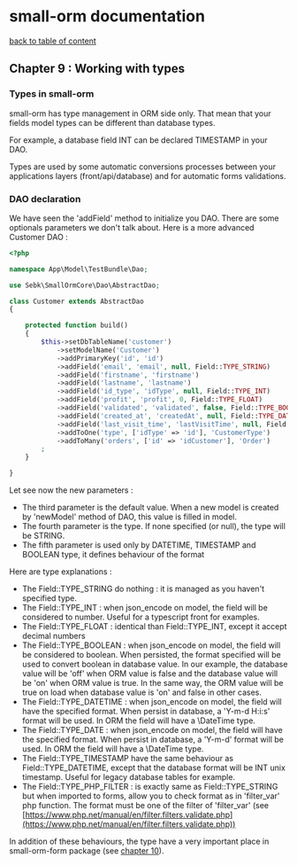 # small-orm documentation

[back to table of content](table-of-content.md)

## Chapter 9 : Working with types

### Types in small-orm

small-orm has type management in ORM side only. That mean that your fields model types can be different than database types.

For example, a database field INT can be declared TIMESTAMP in your DAO.

Types are used by some automatic conversions processes between your applications layers (front/api/database) and for automatic forms validations.

### DAO declaration

We have seen the 'addField' method to initialize you DAO. There are some optionals parameters we don't talk about. Here is a more advanced Customer DAO :
```php
<?php

namespace App\Model\TestBundle\Dao;

use Sebk\SmallOrmCore\Dao\AbstractDao;

class Customer extends AbstractDao
{

    protected function build()
    {
        $this->setDbTableName('customer')
            ->setModelName('Customer')
            ->addPrimaryKey('id', 'id')
            ->addField('email', 'email', null, Field::TYPE_STRING)
            ->addField('firstname', 'firstname')
            ->addField('lastname', 'lastname')
            ->addField('id_type', 'idType', null, Field::TYPE_INT)
            ->addField('profit', 'profit', 0, Field::TYPE_FLOAT)
            ->addField('validated', 'validated', false, Field::TYPE_BOOLEAN, ['off', 'on'])
            ->addField('created_at', 'createdAt', null, Field::TYPE_DATETIME, 'd/m/Y h:i:s')
            ->addField('last_visit_time', 'lastVisitTime', null, Field::TYPE_TIMESTAMP, 'd/m/Y h:i:s')
            ->addToOne('type', ['idType' => 'id'], 'CustomerType')
            ->addToMany('orders', ['id' => 'idCustomer'], 'Order')
        ;
    }

}
```

Let see now the new parameters :
* The third parameter is the default value. When a new model is created by 'newModel' method of DAO, this value is filled in model.
* The fourth parameter is the type. If none specified (or null), the type will be STRING.
* The fifth parameter is used only by DATETIME, TIMESTAMP and BOOLEAN type, it defines behaviour of the format

Here are type explanations :
* The Field::TYPE_STRING do nothing : it is managed as you haven't specified type.
* The Field::TYPE_INT : when json_encode on model, the field will be considered to number. Useful for a typescript front for examples.
* The Field::TYPE_FLOAT : identical than Field::TYPE_INT, except it accept decimal numbers
* The Field::TYPE_BOOLEAN : when json_encode on model, the field will be considered to boolean. When persisted, the format specified will be used to convert boolean in database value. In our example, the database value will be 'off' when ORM value is false and the database value will be 'on' when ORM value is true. In the same way, the ORM value will be true on load when database value is 'on' and false in other cases.
* The Field::TYPE_DATETIME : when json_encode on model, the field will have the specified format. When persist in database, a 'Y-m-d H:i:s' format will be used. In ORM the field will have a \DateTime type.
* The Field::TYPE_DATE : when json_encode on model, the field will have the specified format. When persist in database, a 'Y-m-d' format will be used. In ORM the field will have a \DateTime type.
* The Field::TYPE_TIMESTAMP have the same behaviour as Field::TYPE_DATETIME, except that the database format will be INT unix timestamp. Useful for legacy database tables for example. 
* The Field::TYPE_PHP_FILTER : is exactly same as Field::TYPE_STRING but when imported to forms, allow you to check format as in 'filter_var' php function. The format must be one of the filter of 'filter_var' (see [https://www.php.net/manual/en/filter.filters.validate.php](https://www.php.net/manual/en/filter.filters.validate.php))

In addition of these behaviours, the type have a very important place in small-orm-form package (see [chapter 10](chapter-11.md)).